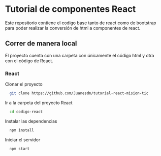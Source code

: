 # Tutorial de componentes React

Este repositorio contiene el codigo base tanto de react como de bootstrap para poder realizar la conversión de html a componentes de react.


## Correr de manera local
El proyecto cuenta con una carpeta con únicamente el código html y otra con el código de React.

### React

Clonar el proyecto

```bash
  git clone https://github.com/Juanesdn/tutorial-react-mision-tic
```

Ir a la carpeta del proyecto React

```bash
  cd codigo-react
```

Instalar las dependencias

```bash
  npm install
```

Iniciar el servidor
```bash
  npm start
```
